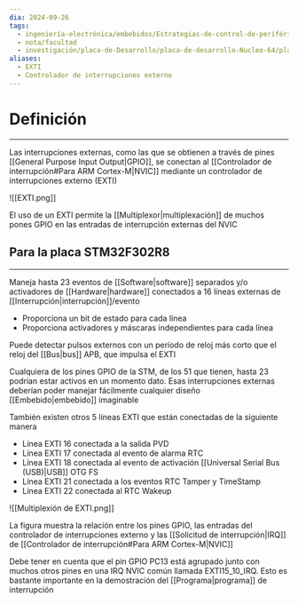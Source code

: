 ```yaml
---
dia: 2024-09-26
tags:
  - ingeniería-electrónica/embebidos/Estrategias-de-control-de-periféricos
  - nota/facultad
  - investigación/placa-de-Desarrollo/placa-de-desarrollo-Nucleo-64/placa-STM32-F302R8
aliases:
  - EXTI
  - Controlador de interrupciones externo
---
```

# Definición
---
Las interrupciones externas, como las que se obtienen a través de pines [[General Purpose Input Output|GPIO]], se conectan al [[Controlador de interrupción#Para ARM Cortex-M|NVIC]] mediante un controlador de interrupciones externo (EXTI)

![[EXTI.png]]

El uso de un EXTI permite la [[Multiplexor|multiplexación]] de muchos pones GPIO en las entradas de interrupción externas del NVIC

## Para la placa STM32F302R8
---
Maneja hasta $23$ eventos de [[Software|software]] separados y/o activadores de [[Hardware|hardware]] conectados a $16$ líneas externas de [[Interrupción|interrupción]]/evento
* Proporciona un bit de estado para cada línea
* Proporciona activadores y máscaras independientes para cada línea

Puede detectar pulsos externos con un período de reloj más corto que el reloj del [[Bus|bus]] APB, que impulsa el EXTI

Cualquiera de los pines GPIO de la STM, de los $51$ que tienen, hasta $23$ podrían estar activos en un momento dato. Esas interrupciones externas deberían poder manejar fácilmente cualquier diseño [[Embebido|embebido]] imaginable

También existen otros $5$ líneas EXTI que están conectadas de la siguiente manera
* Línea EXTI $16$ conectada a la salida PVD
* Línea EXTI $17$ conectada al evento de alarma RTC
* Línea EXTI $18$ conectada al evento de activación [[Universal Serial Bus (USB)|USB]] OTG FS
* Línea EXTI $21$ conectada a los eventos RTC Tamper y TimeStamp
* Línea EXTI $22$ conectada al RTC Wakeup

![[Multiplexión de EXTI.png]]

La figura muestra la relación entre los pines GPIO, las entradas del controlador de interrupciones externo y las [[Solicitud de interrupción|IRQ]] de [[Controlador de interrupción#Para ARM Cortex-M|NVIC]]

Debe tener en cuenta que el pin GPIO PC13 está agrupado junto con muchos otros pines en una IRQ NVIC común llamada EXTI15_10_IRQ. Esto es bastante importante en la demostración del [[Programa|programa]] de interrupción
